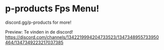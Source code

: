 # p-products Fps Menu!
discord.gg/p-products for more!

Preview:
Te vinden in de discord!
https://discord.com/channels/1342219994204733523/1347348955733950464/1347349223217037385
